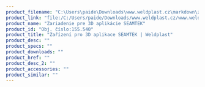```yaml
---
product_filename: "C:\Users\paide\Downloads\www.weldplast.cz\markdown\zarizeni-pro-3d-aplikace-seamtek_pg=4.md"
product_link: "file:/C:/Users/paide/Downloads/www.weldplast.cz/www.weldplast.cz/sk/zarizeni-pro-3d-aplikace-seamtek_pg=4"
product_name: "Zariadenie pre 3D aplikácie SEAMTEK"
product_id: "Obj. číslo:155.540"
product_title: "Zařízení pro 3D aplikace SEAMTEK | Weldplast"
product_desc: ""
product_specs: ""
product_downloads: ""
product_href: ""
product_desc_2: ""
product_accessories: ""
product_similar: ""
---
```

